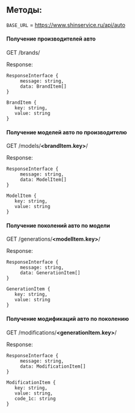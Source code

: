 ## Методы:

`BASE_URL` = https://www.shinservice.ru/api/auto

#### Получение производителей авто
GET /brands/

Response:
```
ResponseInterface {
     message: string,
     data: BrandItem[]
}

BrandItem {
   key: string,
   value: string
}
```

#### Получение моделей авто по производителю
GET /models/**<brandItem.key>**/

Response:
```
ResponseInterface {
     message: string,
     data: ModelItem[]
}

ModelItem {
   key: string,
   value: string
}
```

#### Получение поколений авто по модели
GET /generations/**<modelItem.key>**/

Response:
```
ResponseInterface {
     message: string,
     data: GenerationItem[]
}

GenerationItem {
   key: string,
   value: string
}
```

#### Получение модификаций авто по поколению
GET /modifications/**<generationItem.key>**/

Response:
```
ResponseInterface {
     message: string,
     data: ModificationItem[]
}

ModificationItem {
   key: string,
   value: string,
   code_1c: string
}
```
